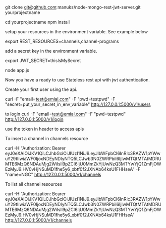 git clone git@github.com:manuks/node-mongo-rest-jwt-server.git yourprojectname

cd yourprojectname
npm install

setup your resources in the environment variable. See example below

export REST_RESOURCES=channels,channel-programs

add a secret key in the environment variable.

export JWT_SECRET=thisIsMySecret

node app.js

Now you have a ready to use Stateless rest api with jwt authentication.

Create your first user using the api.

curl -F "email=test@emial.com" -F "pwd=testpwd" -F "secret=put_your_secret_in_env_variable" http://127.0.0.1:5000/v1/users

to login
curl -F "email=test@emial.com" -F "pwd=testpwd" http://127.0.0.1:5000/v1/login


use the token in header to access apis

To insert a channel in channels resource 

curl -H "Authorization: Bearer eyJ0eXAiOiJKV1QiLCJhbGciOiJIUzI1NiJ9.eyJlbWFpbCI6InRlc3RAZW1pYWwuY29tIiwiaWF0IjoxNDEyNDIyNTQ5LCJwb3N0ZWRPbiI6IjIwMTQtMTAtMDRUMTE6MzQ6NDAuMjg2WiIsIl9pZCI6IjU0MmZkYjUwNzQ3MTYwYjQ1ZmFjOWEzMyJ9.HV0vHjNSuMD1fhe5y6_xbtf0f2JXNAb64ksU1FHHseA" -F "name=NGC" http://127.0.0.1:5000/v1/channels

To list all channel resources

curl -H "Authorization: Bearer eyJ0eXAiOiJKV1QiLCJhbGciOiJIUzI1NiJ9.eyJlbWFpbCI6InRlc3RAZW1pYWwuY29tIiwiaWF0IjoxNDEyNDIyNTQ5LCJwb3N0ZWRPbiI6IjIwMTQtMTAtMDRUMTE6MzQ6NDAuMjg2WiIsIl9pZCI6IjU0MmZkYjUwNzQ3MTYwYjQ1ZmFjOWEzMyJ9.HV0vHjNSuMD1fhe5y6_xbtf0f2JXNAb64ksU1FHHseA" http://127.0.0.1:5000/v1/channels